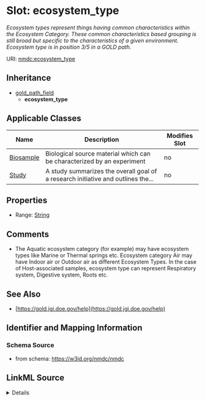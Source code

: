 # Slot: ecosystem_type


_Ecosystem types represent things having common characteristics within the Ecosystem Category. These common characteristics based grouping is still broad but specific to the characteristics of a given environment. Ecosystem type is in position 3/5 in a GOLD path._



URI: [nmdc:ecosystem_type](https://w3id.org/nmdc/ecosystem_type)




## Inheritance

* [gold_path_field](gold_path_field.md)
    * **ecosystem_type**





## Applicable Classes

| Name | Description | Modifies Slot |
| --- | --- | --- |
[Biosample](Biosample.md) | Biological source material which can be characterized by an experiment |  no  |
[Study](Study.md) | A study summarizes the overall goal of a research initiative and outlines the... |  no  |







## Properties

* Range: [String](String.md)





## Comments

* The Aquatic ecosystem category (for example) may have ecosystem types like Marine or Thermal springs etc. Ecosystem category Air may have Indoor air or Outdoor air as different Ecosystem Types. In the case of Host-associated samples, ecosystem type can represent Respiratory system, Digestive system, Roots etc.

## See Also

* [https://gold.jgi.doe.gov/help](https://gold.jgi.doe.gov/help)

## Identifier and Mapping Information







### Schema Source


* from schema: https://w3id.org/nmdc/nmdc




## LinkML Source

<details>
```yaml
name: ecosystem_type
description: Ecosystem types represent things having common characteristics within
  the Ecosystem Category. These common characteristics based grouping is still broad
  but specific to the characteristics of a given environment. Ecosystem type is in
  position 3/5 in a GOLD path.
comments:
- The Aquatic ecosystem category (for example) may have ecosystem types like Marine
  or Thermal springs etc. Ecosystem category Air may have Indoor air or Outdoor air
  as different Ecosystem Types. In the case of Host-associated samples, ecosystem
  type can represent Respiratory system, Digestive system, Roots etc.
from_schema: https://w3id.org/nmdc/nmdc
see_also:
- https://gold.jgi.doe.gov/help
rank: 1000
is_a: gold_path_field
alias: ecosystem_type
domain_of:
- Biosample
- Study
range: string

```
</details>